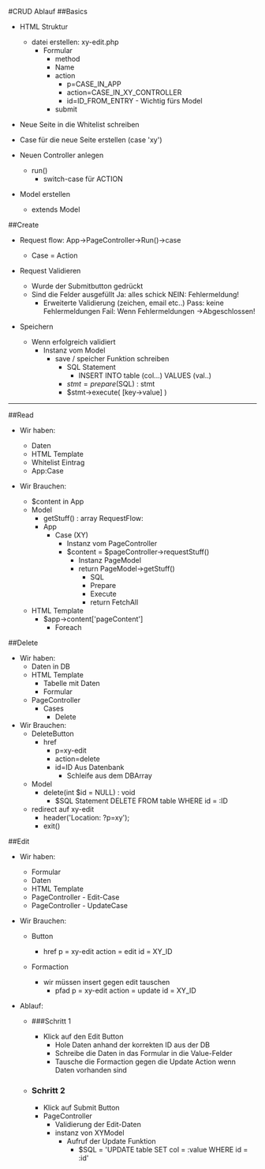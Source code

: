 #CRUD Ablauf
##Basics
- HTML Struktur
    - datei erstellen: xy-edit.php
        - Formular
            - method
            - Name
            - action
                - p=CASE_IN_APP
                - action=CASE_IN_XY_CONTROLLER
                - id=ID_FROM_ENTRY - Wichtig fürs Model
            - submit
            
- Neue Seite in die Whitelist schreiben
- Case für die neue Seite erstellen (case 'xy')
- Neuen Controller anlegen
    - run()
        - switch-case für ACTION
- Model erstellen
    - extends Model
    
##Create
- Request flow: App->PageController->Run()->case
    - Case = Action
- Request Validieren
    - Wurde der Submitbutton gedrückt
    - Sind die Felder ausgefüllt
        Ja: alles schick
        NEIN: Fehlermeldung!
        - Erweiterte Validierung (zeichen, email etc..)
    Pass: keine Fehlermeldungen
    Fail: Wenn Fehlermeldungen
    ->Abgeschlossen!
    
- Speichern
    - Wenn erfolgreich validiert
        - Instanz vom Model
            - save / speicher Funktion schreiben
                - SQL Statement
                    - INSERT INTO table (col...) VALUES (val..)
                - $stmt = prepare($SQL) : stmt
                - $stmt->execute(
                    [key->value]
                )
                
--------------------------

##Read

- Wir haben:
    - Daten
    - HTML Template
    - Whitelist Eintrag
    - App:Case
    
- Wir Brauchen:
    - $content in App
    - Model
        - getStuff() : array
    RequestFlow:
        - App
            - Case (XY)
                - Instanz vom PageController
                - $content = $pageController->requestStuff()
                    - Instanz PageModel
                    - return PageModel->getStuff()
                        - SQL
                        - Prepare
                        - Execute
                        - return FetchAll
    - HTML Template
        - $app->content['pageContent']
            - Foreach

##Delete
- Wir haben:
    - Daten in DB
    - HTML Template
        - Tabelle mit Daten
        - Formular
    - PageController
        - Cases
            - Delete
- Wir Brauchen:
    - DeleteButton
        - href
            - p=xy-edit
            - action=delete
            - id=ID Aus Datenbank
                - Schleife aus dem DBArray
    - Model
        - delete(int $id = NULL) : void
            - $SQL Statement
                DELETE FROM table WHERE id = :ID
    - redirect auf xy-edit
        - header('Location: ?p=xy');
        - exit()
        
        
##Edit
- Wir haben:
    - Formular
    - Daten
    - HTML Template
    - PageController - Edit-Case
    - PageController - UpdateCase

- Wir Brauchen:
    - Button
        - href
            p = xy-edit
            action = edit
            id = XY_ID
            
    - Formaction
        - wir müssen insert gegen edit tauschen
            - pfad
                p = xy-edit
                action = update
                id = XY_ID
                
- Ablauf:
    - ###Schritt 1 
        - Klick auf den Edit Button
            - Hole Daten anhand der korrekten ID aus der DB
            - Schreibe die Daten in das Formular in die Value-Felder
            - Tausche die Formaction gegen die Update Action wenn Daten vorhanden sind
        
    - ### Schritt 2
        - Klick auf Submit Button
        - PageController
            - Validierung der Edit-Daten
            - instanz von XYModel
                - Aufruf der Update Funktion
                    - $SQL = 'UPDATE table SET col = :value WHERE id = :id'
                    
                    
                
        
